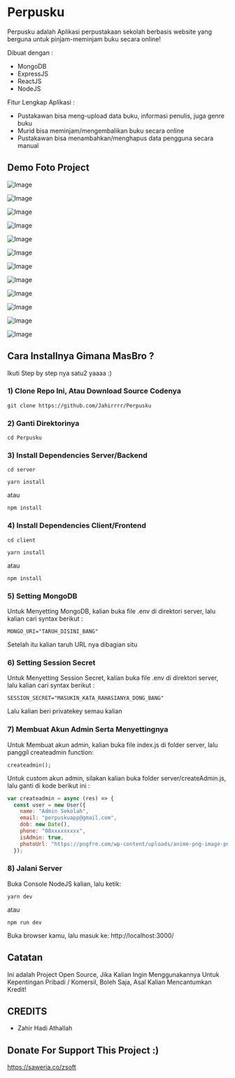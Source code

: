 # Perpusku
Perpusku adalah Aplikasi perpustakaan sekolah berbasis website yang berguna untuk pinjam-meminjam buku secara online!

Dibuat dengan :
- MongoDB
- ExpressJS
- ReactJS
- NodeJS

Fitur Lengkap Aplikasi :

- Pustakawan bisa meng-upload data buku, informasi penulis, juga genre buku
- Murid bisa meminjam/mengembalikan buku secara online
- Pustakawan bisa menambahkan/menghapus data pengguna secara manual

## Demo Foto Project

![Image](https://raw.githubusercontent.com/Jahirrrr/Perpusku/main/Screenshot%20(623).png)

![Image](https://raw.githubusercontent.com/Jahirrrr/Perpusku/main/Screenshot%20(624).png)

![Image](https://raw.githubusercontent.com/Jahirrrr/Perpusku/main/Screenshot%20(625).png)

![Image](https://raw.githubusercontent.com/Jahirrrr/Perpusku/main/Screenshot%20(626).png)

![Image](https://raw.githubusercontent.com/Jahirrrr/Perpusku/main/Screenshot%20(627).png)

![Image](https://raw.githubusercontent.com/Jahirrrr/Perpusku/main/Screenshot%20(628).png)

![Image](https://raw.githubusercontent.com/Jahirrrr/Perpusku/main/Screenshot%20(629).png)

![Image](https://raw.githubusercontent.com/Jahirrrr/Perpusku/main/Screenshot%20(630).png)

![Image](https://raw.githubusercontent.com/Jahirrrr/Perpusku/main/Screenshot%20(631).png)

![Image](https://raw.githubusercontent.com/Jahirrrr/Perpusku/main/Screenshot%20(632).png)

![Image](https://raw.githubusercontent.com/Jahirrrr/Perpusku/main/Screenshot%20(633).png)

![Image](https://raw.githubusercontent.com/Jahirrrr/Perpusku/main/Screenshot%20(634).png)



## Cara Installnya Gimana MasBro ?

Ikuti Step by step nya satu2 yaaaa :)

### 1) Clone Repo Ini, Atau Download Source Codenya
```
git clone https://github.com/Jahirrrr/Perpusku
```

### 2) Ganti Direktorinya
```
cd Perpusku
```
### 3) Install Dependencies Server/Backend
```
cd server
```

```
yarn install
```

atau

```
npm install
```

### 4) Install Dependencies Client/Frontend
```
cd client
```

```
yarn install
```

atau

```
npm install
```


### 5) Setting MongoDB

Untuk Menyetting MongoDB, kalian buka file .env di direktori server, lalu kalian cari syntax berikut :

```
MONGO_URI="TARUH_DISINI_BANG"
```
Setelah itu kalian taruh URL nya dibagian situ

### 6) Setting Session Secret

Untuk Menyetting Session Secret, kalian buka file .env di direktori server, lalu kalian cari syntax berikut :

```
SESSION_SECRET="MASUKIN_KATA_RAHASIANYA_DONG_BANG"
```
Lalu kalian beri privatekey semau kalian


### 7) Membuat Akun Admin Serta Menyettingnya

Untuk Membuat akun admin, kalian buka file index.js di folder server, lalu
panggil createadmin function:

```
createadmin();
```
Untuk custom akun admin, silakan kalian buka folder server/createAdmin.js, lalu ganti di kode berikut ini :

```js
var createadmin = async (res) => {
  const user = new User({
    name: "Admin Sekolah",
    email: "perpuskuapp@gmail.com",
    dob: new Date(),
    phone: "08xxxxxxxxx",
    isAdmin: true,
    photoUrl: "https://pngfre.com/wp-content/uploads/anime-png-image-pngfre-1.jpg"
  });
```

### 8) Jalani Server

Buka Console NodeJS kalian, lalu ketik:
```
yarn dev
```

atau

```
npm run dev
```


Buka browser kamu, lalu masuk ke:
http://localhost:3000/

## Catatan
Ini adalah Project Open Source, Jika Kalian Ingin Menggunakannya Untuk Kepentingan Pribadi / Komersil, Boleh Saja, Asal Kalian Mencantumkan Kredit!

## CREDITS
- Zahir Hadi Athallah

## Donate For Support This Project :)
https://saweria.co/zsoft
